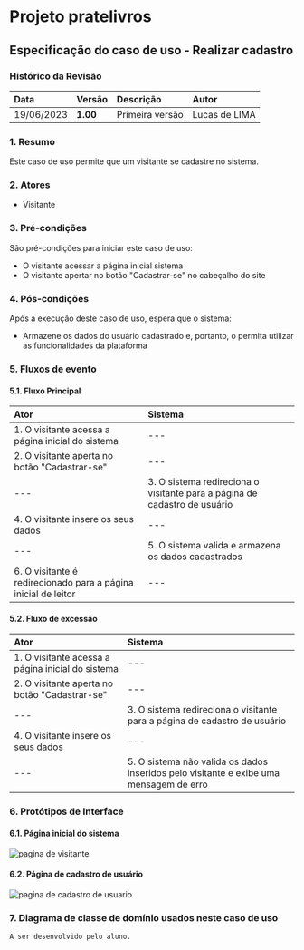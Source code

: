 # Projeto pratelivros

## Especificação do caso de uso - Realizar cadastro

### Histórico da Revisão
|  Data  | Versão | Descrição | Autor |
|:-------|:-------|:----------|:------|
| 19/06/2023 | **1.00** | Primeira versão | Lucas de LIMA |

### 1. Resumo
Este caso de uso permite que um visitante se cadastre no sistema.

### 2. Atores
- Visitante

### 3. Pré-condições
São pré-condições para iniciar este caso de uso:
- O visitante acessar a página inicial sistema
- O visitante apertar no botão "Cadastrar-se" no cabeçalho do site

### 4. Pós-condições
Após a execução deste caso de uso, espera que o sistema:
- Armazene os dados do usuário cadastrado e, portanto, o permita utilizar as funcionalidades da plataforma

### 5. Fluxos de evento

#### 5.1. Fluxo Principal
|  Ator  | Sistema |
|:-------|:------- |
|1. O visitante acessa a página inicial do sistema | --- |
|2. O visitante aperta no botão "Cadastrar-se" | --- |
| --- |3. O sistema redireciona o visitante para a página de cadastro de usuário | --- |
|4. O visitante insere os seus dados | --- |
|--- |5. O sistema valida e armazena os dados cadastrados |
|6. O visitante é redirecionado para a página inicial de leitor | --- |

#### 5.2. Fluxo de excessão
|  Ator  | Sistema |
|:-------|:------- |
|1. O visitante acessa a página inicial do sistema | --- |
|2. O visitante aperta no botão "Cadastrar-se" | --- |
| --- |3. O sistema redireciona o visitante para a página de cadastro de usuário | --- |
|4. O visitante insere os seus dados | --- |
|--- |5. O sistema não valida os dados inseridos pelo visitante e exibe uma mensagem de erro |

### 6. Protótipos de Interface
#### 6.1. Página inicial do sistema
![pagina de visitante](https://github.com/PI-InfoWeb-CNAT/2023-pratelivros/assets/93940387/3ca8d765-60e6-4381-8a62-0d156fe3361d)

#### 6.2. Página de cadastro de usuário
![pagina de cadastro de usuario](https://github.com/PI-InfoWeb-CNAT/2023-pratelivros/assets/93940387/a1b105ce-2153-4a69-a54e-2fc428912acd)

### 7. Diagrama de classe de domínio usados neste caso de uso
`A ser desenvolvido pelo aluno.`
